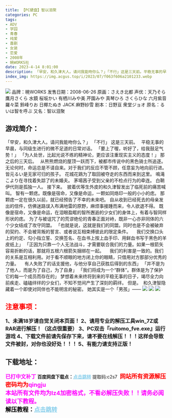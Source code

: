 ```yaml
---
title: 【PC硬盘】智以泪聚
categories: PC
tags:
- ADV
- 学园
- 青春
- 纯爱
- 喜剧
- 女装
- 恋爱
- 2008年
- 暁WORKS社
date: 2023-4-14 8:01:00
description: 「早安，和久津大人。请问我能吻你么？」「不行」这是三天前。平稳无事的早晨，与同级生进行的微不足道的日常对话。「要上了喔，听好了，给我鼓足气势！」「为人处世，比起光说不练的精神论，更应该注重现实主义的态度！」那之后的三天后。　
index_img: https://img.acgus.top/i/2023/07/f063f606a2101233.webp
---
```

![](https://img.acgus.top/i/2023/07/f063f606a2101233.webp)
品牌：暁WORKS
发售日期：2008-06-26
原画：さえき北都
声优：天乃そら 鷹月さくら 水鏡 桜坂かい 有栖川みや美 芹園みや 真琴ひろ さくらひな 六月紫音 羅々菜 鈴峰りお 日椰たぬき JACK 麻野紗雪
剧本：日野亘 衆堂ジョオ
原名：るいは智を呼ぶ
又名：智以泪聚

## 游戏简介：
「早安，和久津大人。请问我能吻你么？」
「不行」
这是三天前。　
平稳无事的早晨，与同级生进行的微不足道的日常对话。
「要上了喔，听好了，给我鼓足气势！」
「为人处世，比起光说不练的精神论，更应该注重现实主义的态度！」
那之后的三天后。　
从熊熊燃烧的屋顶一跃而下，被都市传说中的黑色骑士所追逐。
无论何时，命运总是不请自来。对于我们的反应不管不顾，任意妄为地向前行进。
皆元るい是无家可归的孩子。
花城花鶏为了取回被夺走的东西而来到这里。
鳴滝こより在寻找着失踪了的未婚夫。
茅場茜子受到父亲的不检点行为的牵连。
白鞘伊代则是孤独一人。
接下来。　披着优等生外皮的和久津智发出了临死前的痛苦喊叫。
智有一颗痣。既像是宿命，又像是命运，一颗如同烙印一般的小小的痣。
那颗痣一定在很久以前，就已经预告了不幸的未来吧。
自从收到已经死去的母亲发出的信件，仿佛迷路误入布满地雷的原野，麻烦事接踵而来，令人欲退不得。
既像是宿命，又像是命运，在泪眼盈眶的智所邂逅的少女们的身体上，有着与智同样形状的痣。
为了与被诅咒了的荒谬绝伦的青春正面对峙，既非一心亦非同体的六个少女结成了攻守同盟。
「也就是说，这就是我们的同盟。同时也是不会被破弃的契约、不会被背叛的誓言、或者说互相束缚彼此的限定条件。
　我们交换口头上的约定、勾小指立誓、交换签名、在血书上按上血手印、用鲜血书写于黑色的羊皮纸上」
「正因为只靠一个人无法战斗，才需要联合我们的力量。如果一根箭矢容易折断的话，那就将五根六根箭矢捆绑在一起。
　我们的利害是一致的。我们的关系是互相利用。对于看不顺眼的地方闭上你的眼睛，只借用对方那部分优秀的力量。
　有人失败了的话支援他，与他分享自己获胜后得到的东西」
「并不是为了他人，而是为了自己，为了自身」
「我们将成为一个“群体”。群体是为了保护它的每一个成员而存在的」
梦想着未来终将到来的平稳无事的日子，竭尽全力向前疾走、磕磕绊绊的少女们，不知不觉间产生了深刻的羁绊。
但是。　和久津智隐藏着一个即使对同伴也不能明言的秘密。
她其实是一个「男孩」——
![](https://img.acgus.top/i/2023/07/7718e425f3101242.webp)
![](https://img.acgus.top/i/2023/07/bca45976ab101239.webp)
![](https://img.acgus.top/i/2023/07/af973da891101236.webp)





## <font color=#FF0000 >注意事项：</font>
<font size=3><b>1、未满18岁请自觉关闭本页面！
2、请用专业的解压工具win_7Z或RAR进行解压！（这点很重要）
3、PC双击『ruitomo_fve.exe』运行游戏
4、下载文件前请先保存下来，请不要在线解压！！！这样会导致文件被封，对你也没好处！！！
5、有能力请支持正版！</b></font>

## 下载地址：
<font color=#FF00FF size=3><b>已打中文补丁</b></font>
<b>百度网盘下载点：</b><a href="https://pan.baidu.com/s/1QiYGaooSxsWqYQSpsiK5tw?pwd=c2s7" style="color: #87CEEB;"><b>点击跳转</b></a> 提取码:c2s7
<a style="padding: 0" href="https://post.qingju.org/AD/"><img style="max-width:100%" src="https://img.acgus.top/i/2024/07/478f689b8021d8d499ab43d21acf137a.gif" alt=""></a>
<b><font color=#FF0000 size=4>网站所有资源解压密码均为</b></font><b><font color=#FF00FF size=4>qingju</font><font color=#FF0000 ></font></b><br><b><font color=#FF00FF size=4>本站所有文件均为lz4加密格式，不看必解压失败！！请务必阅读以下教程。</b></font><br><b><font color=#000 size=4>解压教程：</b><a href="https://post.qingju.org/tutorial/000/" style="color: #87CEEB;"><b>点击跳转</b></a>
